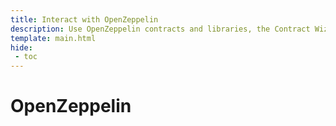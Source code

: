 ```yaml
---
title: Interact with OpenZeppelin
description: Use OpenZeppelin contracts and libraries, the Contract Wizard, or Defender to create and manage your Solidity smart contracts on Moonbeam.
template: main.html
hide: 
 - toc
---
```


<h1 class='subsection-title'>OpenZeppelin</h1>
<div class='subsection-wrapper'></div>